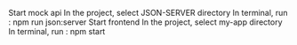 Start mock api
    In the project, select JSON-SERVER directory
    In terminal, run : npm run json:server
Start frontend
    In the project, select my-app directory
    In terminal, run : npm start